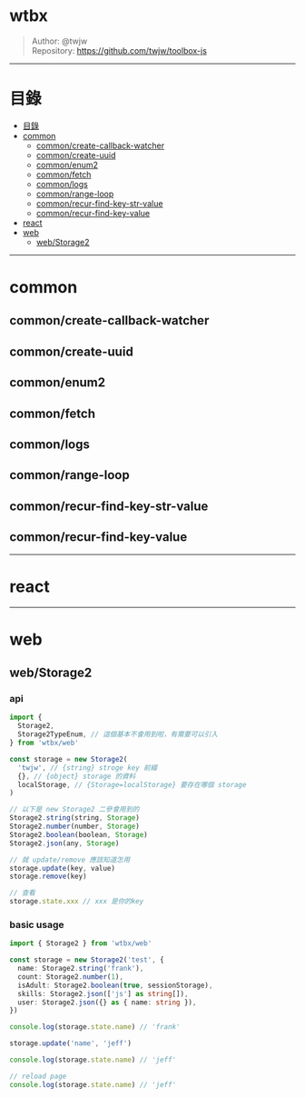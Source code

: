 wtbx
===

> Author: @twjw  
> Repository: https://github.com/twjw/toolbox-js

---

# 目錄

- [目錄](#目錄)
- [common](#common)
  - [common/create-callback-watcher](#commoncreate-callback-watcher)
  - [common/create-uuid](#commoncreate-uuid)
  - [common/enum2](#commonenum2)
  - [common/fetch](#commonfetch)
  - [common/logs](#commonlogs)
  - [common/range-loop](#commonrange-loop)
  - [common/recur-find-key-str-value](#commonrecur-find-key-str-value)
  - [common/recur-find-key-value](#commonrecur-find-key-value)
- [react](#react)
- [web](#web)
  - [web/Storage2](#webStorage2)

---

# common

## common/create-callback-watcher
## common/create-uuid
## common/enum2
## common/fetch
## common/logs
## common/range-loop
## common/recur-find-key-str-value
## common/recur-find-key-value

---

# react

---

# web

## web/Storage2

### api

```typescript
import { 
  Storage2, 
  Storage2TypeEnum, // 這個基本不會用到啦，有需要可以引入 
} from 'wtbx/web'

const storage = new Storage2(
  'twjw', // {string} stroge key 前綴
  {}, // {object} storage 的資料 
  localStorage, // {Storage=localStorage} 要存在哪個 storage
)

// 以下是 new Storage2 二參會用到的
Storage2.string(string, Storage)
Storage2.number(number, Storage)
Storage2.boolean(boolean, Storage)
Storage2.json(any, Storage)

// 就 update/remove 應該知道怎用
storage.update(key, value)
storage.remove(key)

// 查看
storage.state.xxx // xxx 是你的key
```

### basic usage

```typescript
import { Storage2 } from 'wtbx/web'

const storage = new Storage2('test', {
  name: Storage2.string('frank'),
  count: Storage2.number(1),
  isAdult: Storage2.boolean(true, sessionStorage),
  skills: Storage2.json(['js'] as string[]),
  user: Storage2.json({} as { name: string }),
})

console.log(storage.state.name) // 'frank'

storage.update('name', 'jeff')

console.log(storage.state.name) // 'jeff'

// reload page
console.log(storage.state.name) // 'jeff'
```
